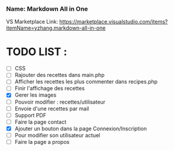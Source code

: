 ### Name: Markdown All in One
VS Marketplace Link: https://marketplace.visualstudio.com/items?itemName=yzhang.markdown-all-in-one


# TODO LIST :
- [ ] CSS
- [ ] Rajouter des recettes dans main.php
- [ ] Afficher les recettes les plus commenter dans recipes.php
- [ ] Finir l'affichage des recettes
- [X] Gerer les images
- [ ] Pouvoir modifier : recettes/utilisateur
- [ ] Envoie d'une recettes par mail
- [ ] Support PDF
- [ ] Faire la page contact
- [X] Ajouter un bouton dans la page Connexion/Inscription
- [ ] Pour modifier son utilisateur actuel
- [ ] Faire la page a propos
